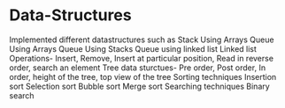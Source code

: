 # Data-Structures

Implemented different datastructures such as
Stack Using Arrays
Queue Using Arrays
Queue Using Stacks
Queue using linked list
Linked list Operations- Insert, Remove, Insert at particular position, Read in reverse order, search an element
Tree data sturctues- Pre order, Post order, In order, height of the tree, top view of the tree
Sorting techniques
  Insertion sort
  Selection sort
  Bubble sort
  Merge sort
Searching techniques
  Binary search
